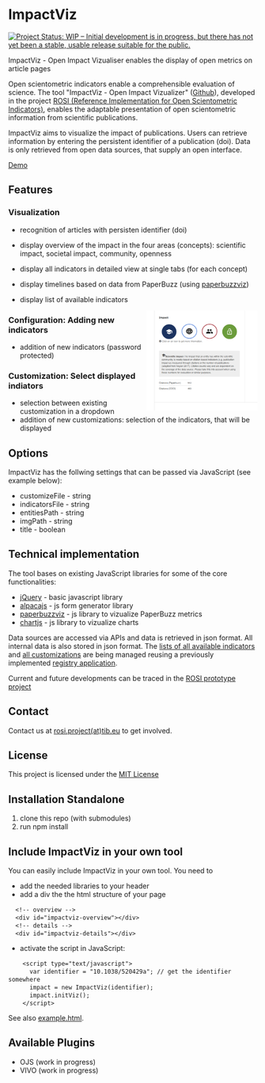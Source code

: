 # ImpactViz 

[![Project Status: WIP – Initial development is in progress, but there has not yet been a stable, usable release suitable for the public.](https://www.repostatus.org/badges/latest/wip.svg)](https://www.repostatus.org/#wip)

ImpactViz - Open Impact Vizualiser enables the display of open metrics on article pages

Open scientometric indicators enable a comprehensible evaluation of science. The tool "ImpactViz - Open Impact Vizualizer" ([Github](https://github.com/tibhannover/rosi-prototype)), developed in the project [ROSI (Reference Implementation for Open Scientometric Indicators)](https://tib.eu/rosi-project), enables the adaptable presentation of open scientometric information from scientific publications.

ImpactViz aims to visualize the impact of publications. Users can retrieve information by entering the persistent identifier of a publication (doi). Data is only retrieved from open data sources, that supply an open interface.

[Demo](labs.tib.eu/rosi/prototype/)

## Features

### Visualization
* recognition of articles with persisten identifier (doi)
* display overview of the impact in the four areas (concepts): scientific impact, societal impact, community, openness
* display all indicators in detailed view at single tabs (for each concept) 
* display timelines based on data from PaperBuzz (using [paperbuzzviz](https://github.com/jalperin/paperbuzzviz))
* display list of available indicators

  <a href="impactViz"><img src="https://raw.githubusercontent.com/lilients/img/master/impactViz_expanded.png" align="right" width="225"></a>

### Configuration: Adding new indicators
* addition of new indicators (password protected)

### Customization: Select displayed indiators
* selection between existing customization in a dropdown
* addition of new customizations: selection of the indicators, that will be displayed 

## Options
ImpactViz has the follwing settings that can be passed via JavaScript (see example below):
* customizeFile - string
* indicatorsFile - string
* entitiesPath - string
* imgPath - string
* title - boolean

## Technical implementation

The tool bases on existing JavaScript libraries for some of the core functionalities:

* [jQuery](https://jquery.com/) - basic javascript library
* [alpacajs](http://alpacajs.org) - js form generator library
* [paperbuzzviz](https://github.com/jalperin/paperbuzzviz) - js library to vizualize PaperBuzz metrics
* [chartjs](https://www.chartjs.org/) - js library to vizualize charts

Data sources are accessed via APIs and data is retrieved in json format. All internal data is also stored in json format.
The [lists of all available indicators](https://labs.tib.eu/rosi/prototype/indicators/) and [all customizations](https://labs.tib.eu/rosi/prototype/customize/) are being managed reusing a previously implemented [registry application](github.com/lilients/registry).

Current and future developments can be traced in the [ROSI prototype project](https://github.com/TIBHannover/rosi-prototype/projects/1)

## Contact

Contact us at [rosi.project(at)tib.eu](mailto:rosi.project(at)tib.eu) to get involved.

## License

This project is licensed under the [MIT License](https://opensource.org/licenses/MIT)

## Installation Standalone

1. clone this repo (with submodules)
2. run npm install

## Include ImpactViz in your own tool

You can easily include ImpactViz in your own tool. You need to 
* add the needed libraries to your header
* add a div the the html structure of your page 
```
  <!-- overview -->
  <div id="impactviz-overview"></div>
  <!-- details -->
  <div id="impactviz-details"></div>
 ```
* activate the script in JavaScript:
```
    <script type="text/javascript">
      var identifier = "10.1038/520429a"; // get the identifier somewhere
      impact = new ImpactViz(identifier);
      impact.initViz();
    </script>
```
See also [example.html](https://github.com/TIBHannover/impactViz/blob/master/example.html).

## Available Plugins

* OJS (work in progress)
* VIVO (work in progress)
